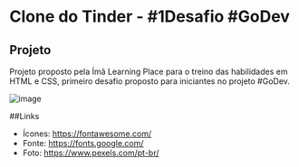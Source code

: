 # Clone do Tinder - #1Desafio #GoDev

## Projeto
Projeto proposto pela Ímã Learning Place para o treino das habilidades em HTML e CSS, primeiro desafio proposto para iniciantes no projeto #GoDev.

![image](https://user-images.githubusercontent.com/105234198/170573298-39e0d87c-5642-418f-a898-beae851d292b.png)

##Links
- Ícones: https://fontawesome.com/
- Fonte: https://fonts.google.com/
- Foto: https://www.pexels.com/pt-br/
